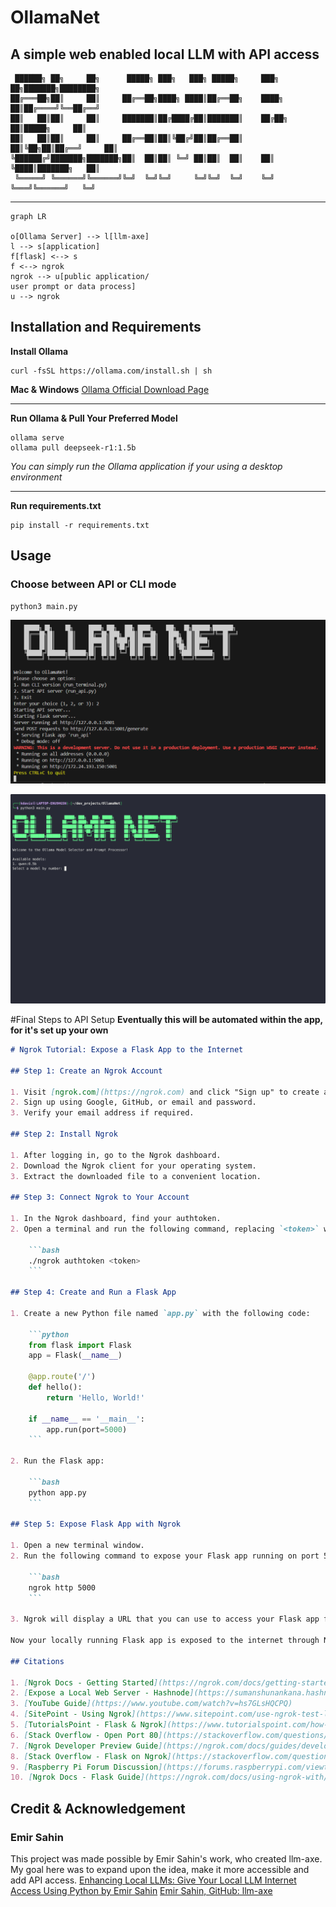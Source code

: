# OllamaNet
## A simple web enabled local LLM with API access

```
 ██████╗ ██╗     ██╗      █████╗ ███╗   ███╗ █████╗     ███╗   ██╗███████╗████████╗
██╔═══██╗██║     ██║     ██╔══██╗████╗ ████║██╔══██╗    ████╗  ██║██╔════╝╚══██╔══╝
██║   ██║██║     ██║     ███████║██╔████╔██║███████║    ██╔██╗ ██║█████╗     ██║   
██║   ██║██║     ██║     ██╔══██║██║╚██╔╝██║██╔══██║    ██║╚██╗██║██╔══╝     ██║   
╚██████╔╝███████╗███████╗██║  ██║██║ ╚═╝ ██║██║  ██║    ██║ ╚████║███████╗   ██║   
 ╚═════╝ ╚══════╝╚══════╝╚═╝  ╚═╝╚═╝     ╚═╝╚═╝  ╚═╝    ╚═╝  ╚═══╝╚══════╝   ╚═╝   
``` 


---


```mermaid
graph LR

o[Ollama Server] --> l[llm-axe] 
l --> s[application]
f[flask] <--> s
f <--> ngrok
ngrok --> u[public application/
user prompt or data process]
u --> ngrok
```   

## Installation and Requirements
**Install Ollama**

```
curl -fsSL https://ollama.com/install.sh | sh
```

**Mac & Windows**
[Ollama Official Download Page](https://ollama.com/download)


---
**Run Ollama & Pull Your Preferred Model**
```
ollama serve
ollama pull deepseek-r1:1.5b
```
*You can simply run the Ollama application if your using a desktop environment*


---

**Run requirements.txt**
```
pip install -r requirements.txt
``` 

## Usage
### Choose between API or CLI mode 
```
python3 main.py
```     
![Usage Example](./usage.png)     


![CLI](ollamanet.gif)

#Final Steps to API Setup
**Eventually this will be automated within the app, for it's set up your own**  
```markdown
# Ngrok Tutorial: Expose a Flask App to the Internet

## Step 1: Create an Ngrok Account

1. Visit [ngrok.com](https://ngrok.com) and click "Sign up" to create a free account.
2. Sign up using Google, GitHub, or email and password.
3. Verify your email address if required.

## Step 2: Install Ngrok

1. After logging in, go to the Ngrok dashboard.
2. Download the Ngrok client for your operating system.
3. Extract the downloaded file to a convenient location.

## Step 3: Connect Ngrok to Your Account

1. In the Ngrok dashboard, find your authtoken.
2. Open a terminal and run the following command, replacing `<token>` with your authtoken:

    ```bash
    ./ngrok authtoken <token>
    ```

## Step 4: Create and Run a Flask App

1. Create a new Python file named `app.py` with the following code:

    ```python
    from flask import Flask
    app = Flask(__name__)

    @app.route('/')
    def hello():
        return 'Hello, World!'

    if __name__ == '__main__':
        app.run(port=5000)
    ```

2. Run the Flask app:

    ```bash
    python app.py
    ```

## Step 5: Expose Flask App with Ngrok

1. Open a new terminal window.
2. Run the following command to expose your Flask app running on port 5000:

    ```bash
    ngrok http 5000
    ```

3. Ngrok will display a URL that you can use to access your Flask app from anywhere in the world.

Now your locally running Flask app is exposed to the internet through Ngrok. Anyone can access it using the provided Ngrok URL.

## Citations

1. [Ngrok Docs - Getting Started](https://ngrok.com/docs/getting-started/)
2. [Expose a Local Web Server - Hashnode](https://sumanshunankana.hashnode.dev/expose-a-local-web-server-to-the-internet-example-flask-app)
3. [YouTube Guide](https://www.youtube.com/watch?v=hs7GLsHQCPQ)
4. [SitePoint - Using Ngrok](https://www.sitepoint.com/use-ngrok-test-local-site/)
5. [TutorialsPoint - Flask & Ngrok](https://www.tutorialspoint.com/how-to-run-python-flask-app-online-using-ngrok)
6. [Stack Overflow - Open Port 80](https://stackoverflow.com/questions/35176844/ngrok-how-to-open-port-80)
7. [Ngrok Developer Preview Guide](https://ngrok.com/docs/guides/developer-preview/getting-started/)
8. [Stack Overflow - Flask on Ngrok](https://stackoverflow.com/questions/72240708/cant-run-flask-on-ngrok)
9. [Raspberry Pi Forum Discussion](https://forums.raspberrypi.com/viewtopic.php?t=247177)
10. [Ngrok Docs - Flask Guide](https://ngrok.com/docs/using-ngrok-with/flask/)
```



## Credit & Acknowledgement 
### Emir Sahin
This project was made possible by Emir Sahin's work, who created llm-axe. My goal here was to expand upon the idea, make it more accessible and add API access.
[Enhancing Local LLMs: Give Your Local LLM Internet Access Using Python by Emir Sahin](https://medium.com/@emirsah1/enhancing-local-llms-how-to-connect-your-llm-to-the-internet-using-python-4abfebbd4536)
[Emir Sahin, GitHub: llm-axe](https://github.com/emirsahin1/llm-axe)

